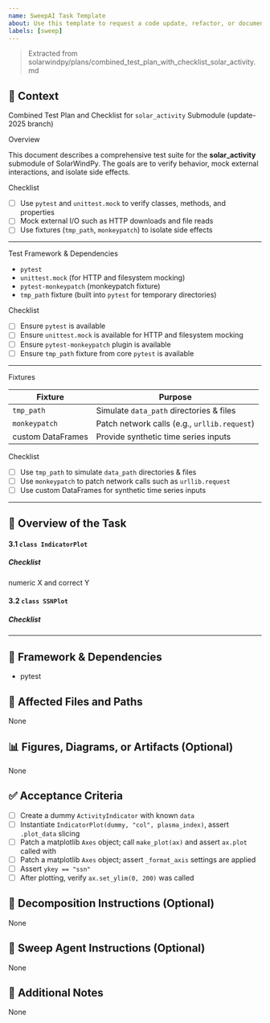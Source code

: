 ```yaml
---
name: SweepAI Task Template
about: Use this template to request a code update, refactor, or documentation change via SweepAI.
labels: [sweep]
---
```


> Extracted from solarwindpy/plans/combined_test_plan_with_checklist_solar_activity.md

## 🧠 Context

Combined Test Plan and Checklist for `solar_activity` Submodule (update-2025 branch)

Overview

This document describes a comprehensive test suite for the **solar_activity** submodule of
SolarWindPy. The goals are to verify behavior, mock external interactions, and isolate side effects.

Checklist

- [ ] Use `pytest` and `unittest.mock` to verify classes, methods, and properties
- [ ] Mock external I/O such as HTTP downloads and file reads
- [ ] Use fixtures (`tmp_path`, `monkeypatch`) to isolate side effects

______________________________________________________________________

Test Framework & Dependencies

- `pytest`
- `unittest.mock` (for HTTP and filesystem mocking)
- `pytest-monkeypatch` (monkeypatch fixture)
- `tmp_path` fixture (built into `pytest` for temporary directories)

Checklist

- [ ] Ensure `pytest` is available
- [ ] Ensure `unittest.mock` is available for HTTP and filesystem mocking
- [ ] Ensure `pytest-monkeypatch` plugin is available
- [ ] Ensure `tmp_path` fixture from core `pytest` is available

______________________________________________________________________

Fixtures

| Fixture | Purpose |
| ----------------- | -------------------------------------------- |
| `tmp_path` | Simulate `data_path` directories & files |
| `monkeypatch` | Patch network calls (e.g., `urllib.request`) |
| custom DataFrames | Provide synthetic time series inputs |

Checklist

- [ ] Use `tmp_path` to simulate `data_path` directories & files
- [ ] Use `monkeypatch` to patch network calls such as `urllib.request`
- [ ] Use custom DataFrames for synthetic time series inputs

______________________________________________________________________

## 🎯 Overview of the Task

#### 3.1 `class IndicatorPlot`

##### Checklist

numeric X and correct Y

#### 3.2 `class SSNPlot`

##### Checklist

______________________________________________________________________

## 🔧 Framework & Dependencies

- pytest

## 📂 Affected Files and Paths

None

## 📊 Figures, Diagrams, or Artifacts (Optional)

None

## ✅ Acceptance Criteria

- [ ] Create a dummy `ActivityIndicator` with known `data`
- [ ] Instantiate `IndicatorPlot(dummy, "col", plasma_index)`, assert `.plot_data` slicing
- [ ] Patch a matplotlib `Axes` object; call `make_plot(ax)` and assert `ax.plot` called with
- [ ] Patch a matplotlib `Axes` object; assert `_format_axis` settings are applied
- [ ] Assert `ykey == "ssn"`
- [ ] After plotting, verify `ax.set_ylim(0, 200)` was called

## 🧩 Decomposition Instructions (Optional)

None

## 🤖 Sweep Agent Instructions (Optional)

None

## 💬 Additional Notes

None
